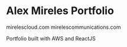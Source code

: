 # Alex Mireles Portfolio
mirelescloud.com
mirelescommunications.com

Portfolio built with AWS and ReactJS
